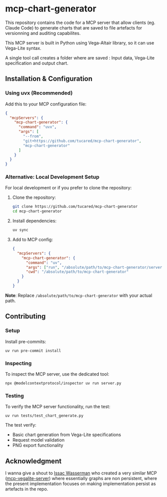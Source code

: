 # mcp-chart-generator

This repository contains the code for a MCP server that allow clients (eg. Claude Code) to
generate charts that are saved to file artefacts for versionning and auditing capabilites.

This MCP server is built in Python using Vega-Altair library, so it can use Vega-Lite syntax.

A single tool call creates a folder where are saved : Input data, Vega-Lite specification and output chart.

## Installation & Configuration

### Using uvx (Recommended)

Add this to your MCP configuration file:

```json
{
  "mcpServers": {
    "mcp-chart-generator": {
      "command": "uvx",
      "args": [
        "--from",
        "git+https://github.com/tucared/mcp-chart-generator",
        "mcp-chart-generator"
      ]
    }
  }
}
```

### Alternative: Local Development Setup

For local development or if you prefer to clone the repository:

1. Clone the repository:

   ```bash
   git clone https://github.com/tucared/mcp-chart-generator
   cd mcp-chart-generator
   ```

2. Install dependencies:

   ```bash
   uv sync
   ```

3. Add to MCP config:

   ```json
   {
     "mcpServers": {
       "mcp-chart-generator": {
         "command": "uv",
         "args": ["run", "/absolute/path/to/mcp-chart-generator/server.py"],
         "cwd": "/absolute/path/to/mcp-chart-generator"
       }
     }
   }
   ```

**Note**: Replace `/absolute/path/to/mcp-chart-generator` with your actual path.

## Contributing

### Setup

Install pre-commits:

```shell
uv run pre-commit install
```

### Inspecting

To inspect the MCP server, use the dedicated tool:

```shell
npx @modelcontextprotocol/inspector uv run server.py
```

### Testing

To verify the MCP server functionality, run the test:

```shell
uv run tests/test_chart_generate.py
```

The test verify:

- Basic chart generation from Vega-Lite specifications
- Request model validation
- PNG export functionality

## Acknowledgment

I wanna give a shout to [Issac Wasserman](https://github.com/isaacwasserman) who created a very similar MCP ([mcp-vegalite-server](https://github.com/isaacwasserman/mcp-vegalite-server/tree/main))
where essentially graphs are non persistent, where the present implementation focuses
on making implementation persist as artefacts in the repo.
